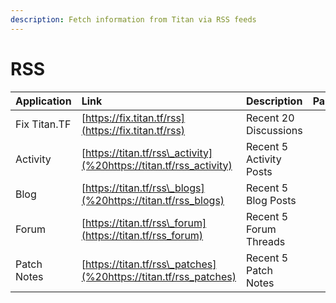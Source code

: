 ```yaml
---
description: Fetch information from Titan via RSS feeds
---
```


# RSS

| Application | Link | Description | Parameters |
| :--- | :--- | :--- | :--- |
| Fix Titan.TF | [https://fix.titan.tf/rss](https://fix.titan.tf/rss) | Recent 20 Discussions |  |
| Activity | [https://titan.tf/rss\_activity](%20https://titan.tf/rss_activity) | Recent 5 Activity Posts |  |
| Blog | [https://titan.tf/rss\_blogs](%20https://titan.tf/rss_blogs) | Recent 5 Blog Posts |  |
| Forum | [https://titan.tf/rss\_forum](https://titan.tf/rss_forum) | Recent 5 Forum Threads |  |
| Patch Notes | [https://titan.tf/rss\_patches](%20https://titan.tf/rss_patches) | Recent 5 Patch Notes |  |

